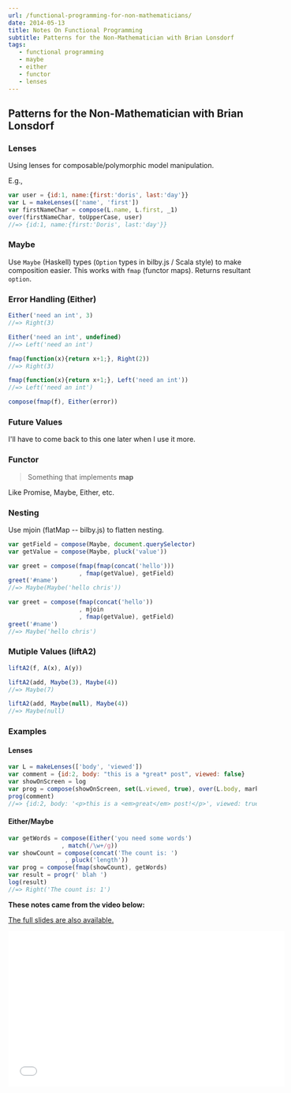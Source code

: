 ```yaml
---
url: /functional-programming-for-non-mathematicians/
date: 2014-05-13
title: Notes On Functional Programming
subtitle: Patterns for the Non-Mathematician with Brian Lonsdorf
tags:
   - functional programming
   - maybe
   - either
   - functor
   - lenses
---
```


## Patterns for the Non-Mathematician with Brian Lonsdorf

### Lenses

Using lenses for composable/polymorphic model manipulation.

E.g.,

```javascript
var user = {id:1, name:{first:'doris', last:'day'}}
var L = makeLenses(['name', 'first'])
var firstNameChar = compose(L.name, L.first, _1)
over(firstNameChar, toUpperCase, user)
//=> {id:1, name:{first:'Doris', last:'day'}}
```

### Maybe

Use `Maybe` (Haskell) types (`Option` types in bilby.js / Scala style) to make composition easier. This works with `fmap` (functor maps). Returns resultant `option`.

### Error Handling (Either)

```javascript
Either('need an int', 3)
//=> Right(3)

Either('need an int', undefined)
//=> Left('need an int')

fmap(function(x){return x+1;}, Right(2))
//=> Right(3)

fmap(function(x){return x+1;}, Left('need an int'))
//=> Left('need an int')

compose(fmap(f), Either(error))
```
### Future Values

I'll have to come back to this one later when I use it more.

### Functor

> Something that implements **map**

Like Promise, Maybe, Either, etc.

### Nesting

Use mjoin (flatMap -- bilby.js) to flatten nesting.

```javascript
var getField = compose(Maybe, document.querySelector)
var getValue = compose(Maybe, pluck('value'))

var greet = compose(fmap(fmap(concat('hello')))
                    , fmap(getValue), getField)
greet('#name')
//=> Maybe(Maybe('hello chris'))

var greet = compose(fmap(concat('hello'))
                    , mjoin
                    , fmap(getValue), getField)
greet('#name')
//=> Maybe('hello chris')
```

### Mutiple Values (liftA2)

```javascript
liftA2(f, A(x), A(y))

liftA2(add, Maybe(3), Maybe(4))
//=> Maybe(7)

liftA2(add, Maybe(null), Maybe(4))
//=> Maybe(null)
```

### Examples

#### Lenses

```javascript
var L = makeLenses(['body', 'viewed'])
var comment = {id:2, body: "this is a *great* post", viewed: false}
var showOnScreen = log
var prog = compose(showOnScreen, set(L.viewed, true), over(L.body, markdown))
prog(comment)
//=> {id:2, body: '<p>this is a <em>great</em> post!</p>', viewed: true}
```

#### Either/Maybe

```javascript
var getWords = compose(Either('you need some words')
               , match(/\w+/g))
var showCount = compose(concat('The count is: ')
                , pluck('length'))
var prog = compose(fmap(showCount), getWords)
var result = progr(' blah ')
log(result)
//=> Right('The count is: 1')
```

**These notes came from the video below:**

[The full slides are also available.](https://github.com/DrBoolean/patterns_talk)

<iframe width="560" height="315" src="//www.youtube.com/embed/AvgwKjTPMmM" frameborder="0" allowfullscreen></iframe>
